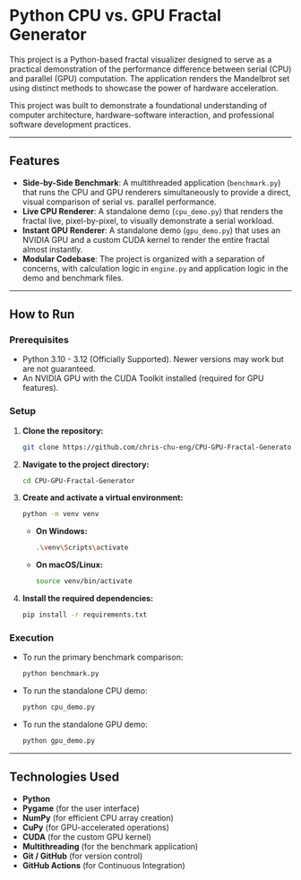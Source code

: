 # Python CPU vs. GPU Fractal Generator

This project is a Python-based fractal visualizer designed to serve as a practical demonstration of the performance difference between serial (CPU) and parallel (GPU) computation. The application renders the Mandelbrot set using distinct methods to showcase the power of hardware acceleration.

This project was built to demonstrate a foundational understanding of computer architecture, hardware-software interaction, and professional software development practices.

---

## Features
- **Side-by-Side Benchmark**: A multithreaded application (`benchmark.py`) that runs the CPU and GPU renderers simultaneously to provide a direct, visual comparison of serial vs. parallel performance.
- **Live CPU Renderer**: A standalone demo (`cpu_demo.py`) that renders the fractal live, pixel-by-pixel, to visually demonstrate a serial workload.
- **Instant GPU Renderer**: A standalone demo (`gpu_demo.py`) that uses an NVIDIA GPU and a custom CUDA kernel to render the entire fractal almost instantly.
- **Modular Codebase**: The project is organized with a separation of concerns, with calculation logic in `engine.py` and application logic in the demo and benchmark files.

---

## How to Run

### Prerequisites
- Python 3.10 - 3.12 (Officially Supported). Newer versions may work but are not guaranteed.
- An NVIDIA GPU with the CUDA Toolkit installed (required for GPU features).

### Setup
1.  **Clone the repository:**
    ```bash
    git clone https://github.com/chris-chu-eng/CPU-GPU-Fractal-Generator.git
    ```
2.  **Navigate to the project directory:**
    ```bash
    cd CPU-GPU-Fractal-Generator
    ```
3.  **Create and activate a virtual environment:**
    ```bash
    python -m venv venv
    ```
    - **On Windows:**
        ```bash
        .\venv\Scripts\activate
        ```
    - **On macOS/Linux:**
        ```bash
        source venv/bin/activate
        ```
4.  **Install the required dependencies:**
    ```bash
    pip install -r requirements.txt
    ```

### Execution
- To run the primary benchmark comparison:
    ```bash
    python benchmark.py
    ```
- To run the standalone CPU demo:
    ```bash
    python cpu_demo.py
    ```
- To run the standalone GPU demo:
    ```bash
    python gpu_demo.py
    ```

---

## Technologies Used
- **Python**
- **Pygame** (for the user interface)
- **NumPy** (for efficient CPU array creation)
- **CuPy** (for GPU-accelerated operations)
- **CUDA** (for the custom GPU kernel)
- **Multithreading** (for the benchmark application)
- **Git / GitHub** (for version control)
- **GitHub Actions** (for Continuous Integration)